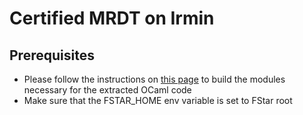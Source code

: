 # Certified MRDT on Irmin

## Prerequisites
- Please follow the instructions on [this page](https://github.com/FStarLang/FStar/wiki/Executing-F%2A-code) to build the modules necessary for the extracted OCaml code
- Make sure that the FSTAR_HOME env variable is set to FStar root

